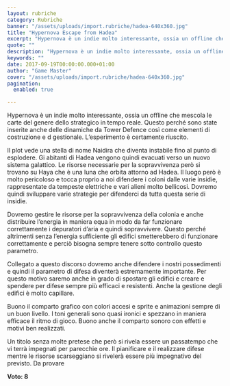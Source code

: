 ```yaml
---
layout: rubriche
category: Rubriche
banner: "/assets/uploads/import.rubriche/hadea-640x360.jpg"
title: "Hypernova Escape from Hadea"
excerpt: "Hypernova è un indie molto interessante, ossia un offline che mescola le carte del genere dello strategico in tempo reale. Questo perché sono state inserite anche delle dinamiche da Tower Defence così come elementi di costruzione e d gestionale. L’esperimento è certamente riuscito. Il plot vede una stella di nome Naidira che diventa instabile fino [&hellip"
quote: ""
description: "Hypernova è un indie molto interessante, ossia un offline che mescola le carte del genere dello strategico in tempo reale. Questo perché sono state inserite anche delle dinamiche da Tower Defence così come elementi di costruzione e d gestionale. L’esperimento è certamente riuscito. Il plot vede una stella di nome Naidira che diventa instabile fino [&hellip"
keywords: ""
date: 2017-09-19T00:00:00.000+01:00
author: "Game Master"
cover: "/assets/uploads/import.rubriche/hadea-640x360.jpg"
pagination:
  enabled: true

---
```


Hypernova è un indie molto interessante, ossia un offline che mescola le carte del genere dello strategico in tempo reale. Questo perché sono state inserite anche delle dinamiche da Tower Defence così come elementi di costruzione e d gestionale. L’esperimento è certamente riuscito.

Il plot vede una stella di nome Naidira che diventa instabile fino al punto di esplodere. Gi abitanti di Hadea vengono quindi evacuati verso un nuovo sistema galattico. Le risorse necessarie per la sopravvivenza però si trovano su Haya che è una luna che orbita attorno ad Hadea. Il luogo però è molto pericoloso e tocca proprio a noi difendere i coloni dalle varie insidie, rappresentate da tempeste elettriche e vari alieni molto bellicosi. Dovremo quindi sviluppare varie strategie per difenderci da tutta questa serie di insidie.

Dovremo gestire le risorse per la sopravvivenza della colonia e anche distribuire l’energia in maniera equa in modo da far funzionare correttamente i depuratori d’aria e quindi sopravvivere. Questo perché altrimenti senza l’energia sufficiente gli edifici smetterebbero di funzionare correttamente e perciò bisogna sempre tenere sotto controllo questo parametro.

Collegato a questo discorso dovremo anche difendere i nostri possedimenti e quindi il parametro di difesa diventerà estremamente importante. Per questo motivo saremo anche in grado di spostare gli edifici e creare e spendere per difese sempre più efficaci e resistenti. Anche la gestione degli edifici è molto capillare.

Buono il comparto grafico con colori accesi e sprite e animazioni sempre di un buon livello. I toni generali sono quasi ironici e spezzano in maniera efficace il ritmo di gioco. Buono anche il comparto sonoro con effetti e motivi ben realizzati.

Un titolo senza molte pretese che però si rivela essere un passatempo che vi terrà impegnati per parecchie ore. Il pianificare e il realizzare difese mentre le risorse scarseggiano si rivelerà essere più impegnativo del previsto. Da provare

**Voto: 8**
